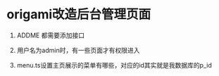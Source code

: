 # origami改造后台管理页面

1. ADDME 都需要添加接口

2. 用户名为admin时，有一些页面才有权限进入

3. menu.ts设置主页展示的菜单有哪些，对应的id其实就是我数据库的p_id